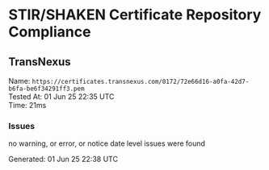 # STIR/SHAKEN Certificate Repository Compliance

## TransNexus

Name: `https://certificates.transnexus.com/0172/72e66d16-a0fa-42d7-b6fa-be6f34291ff3.pem`\
Tested At: 01 Jun 25 22:35 UTC\
Time: 21ms

### Issues

no warning, or error, or notice date level issues were found

Generated: 01 Jun 25 22:38 UTC